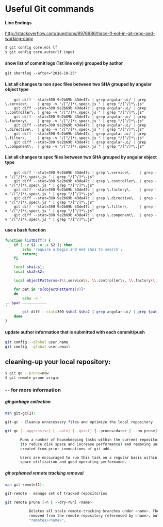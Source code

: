 # Useful Git commands


#### Line Endings

http://stackoverflow.com/questions/9976986/force-lf-eol-in-git-repo-and-working-copy

```bash
$ git config core.eol lf
$ git config core.autocrlf input
```


#### show list of commit logs (1st line only) grouped by author

`git shortlog --after="2016-10-25"`

#### List all changes to non spec files between two SHA grouped by angular object type

```
    git diff --stat=300 9e2b69b 43de47c | grep angular-ui/ | grep \.service\.    | grep -v "/[^/]*\.spec\.js " | grep "/[^/]*\.js"
    git diff --stat=300 9e2b69b 43de47c | grep angular-ui/ | grep \.controller\. | grep -v "/[^/]*\.spec\.js " | grep "/[^/]*\.js"
    git diff --stat=300 9e2b69b 43de47c | grep angular-ui/ | grep \.factory\.    | grep -v "/[^/]*\.spec\.js " | grep "/[^/]*\.js"
    git diff --stat=300 9e2b69b 43de47c | grep angular-ui/ | grep \.directive\.  | grep -v "/[^/]*\.spec\.js " | grep "/[^/]*\.js"
    git diff --stat=300 9e2b69b 43de47c | grep angular-ui/ | grep \.filter\.     | grep -v "/[^/]*\.spec\.js " | grep "/[^/]*\.js"
    git diff --stat=300 9e2b69b 43de47c | grep angular-ui/ | grep \.component\.  | grep -v "/[^/]*\.spec\.js " | grep "/[^/]*\.js"
```

#### List all changes to spec files between two SHA grouped by angular object type

```
    git diff --stat=300 9e2b69b 43de47c | grep \.service\.    | grep -v "/[^/]*\.spec\.js " | grep "/[^/]*\.js"
    git diff --stat=300 9e2b69b 43de47c | grep \.controller\. | grep -v "/[^/]*\.spec\.js " | grep "/[^/]*\.js"
    git diff --stat=300 9e2b69b 43de47c | grep \.factory\.    | grep -v "/[^/]*\.spec\.js " | grep "/[^/]*\.js"
    git diff --stat=300 9e2b69b 43de47c | grep \.directive\.  | grep -v "/[^/]*\.spec\.js " | grep "/[^/]*\.js"
    git diff --stat=300 9e2b69b 43de47c | grep \.filter\.     | grep -v "/[^/]*\.spec\.js " | grep "/[^/]*\.js"
    git diff --stat=300 9e2b69b 43de47c | grep \.component\.  | grep -v "/[^/]*\.spec\.js " | grep "/[^/]*\.js"
```

#### use a bash function

```bash
function listDiff() {
    if [ -z $1 -o -z $2 ]; then
        echo 'require a begin and end sha1 to search';
        return;
    fi

    local sha1=$1;
    local sha2=$2;

    local objectPatterns=(\\.service\\. \\.controller\\. \\.factory\\. \\.directive\\. \\.filter\\. \\.component\\.);

    for pat in "${objectPatterns[@]}"
    do
        echo -e ‘
—— $pat ———————————
’
        git diff --stat=300 $sha1 $sha2 | grep angular-ui/ | grep $pat    | grep -v "/[^/]*\.spec\.js " | grep "/[^/]*\.js"
    done
}
```


#### update author information that is submitted with each commit/push
 

```bash
git config --global user.name
git config --global user.email
```



##  cleaning-up your local repository:
```bash
$ git gc --prune=now
$ git remote prune origin
```

### -- for more information

##### git garbage collection
```bash
man git-gc(1):

git-gc - Cleanup unnecessary files and optimize the local repository

git gc [--aggressive] [--auto] [--quiet] [--prune=<date> | --no-prune]

       Runs a number of housekeeping tasks within the current repository, such as compressing file revisions
       (to reduce disk space and increase performance) and removing unreachable objects which may have been
       created from prior invocations of git add.

       Users are encouraged to run this task on a regular basis within each repository to maintain good disk
       space utilization and good operating performance.
```

##### git orphaned remote tracking removal

```bash
man git-remote(1):

git-remote - manage set of tracked repositories

git remote prune [-n | --dry-run] <name>

           Deletes all stale remote-tracking branches under <name>. These stale branches have already been
           removed from the remote repository referenced by <name>, but are still locally available in
           "remotes/<name>".    
```
